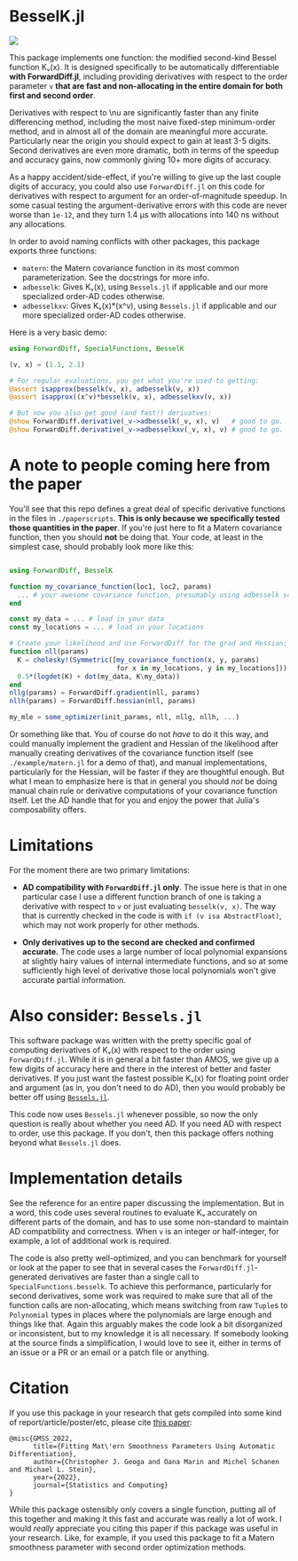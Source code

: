 
# BesselK.jl

[build-latest-img]: https://github.com/cgeoga/BesselK.jl/workflows/CI/badge.svg
[build-url]: https://github.com/cgeoga/BesselK.jl/actions?query=workflow

[![][build-latest-img]][build-url] 

This package implements one function: the modified second-kind Bessel function
Kᵥ(x). It is designed specifically to be automatically differentiable **with
ForwardDiff.jl**, including providing derivatives with respect to the order
parameter `v` **that are fast and non-allocating in the entire domain for both
first and second order**.

Derivatives with respect to \nu are significantly faster than any finite
differencing method, including the most naive fixed-step minimum-order method,
and in almost all of the domain are meaningful more accurate. Particularly near
the origin you should expect to gain at least 3-5 digits. Second derivatives are
even more dramatic, both in terms of the speedup and accuracy gains, now
commonly giving 10+ more digits of accuracy.

As a happy accident/side-effect, if you're willing to give up the last couple
digits of accuracy, you could also use `ForwardDiff.jl` on this code for
derivatives with respect to argument for an order-of-magnitude speedup. In some
casual testing the argument-derivative errors with this code are never worse
than `1e-12`, and they turn 1.4 μs with allocations into 140 ns without any
allocations. 

In order to avoid naming conflicts with other packages, this package exports
three functions: 
* `matern`: the Matern covariance function in its most common parameterization.
  See the docstrings for more info.
* `adbesselk`: Gives Kᵥ(x), using `Bessels.jl` if applicable and our more
  specialized order-AD codes otherwise.
* `adbesselkxv`: Gives Kᵥ(x)*(x^v), using `Bessels.jl` if applicable and our
  more specialized order-AD codes otherwise.

Here is a very basic demo:
```julia
using ForwardDiff, SpecialFunctions, BesselK

(v, x) = (1.1, 2.1)

# For regular evaluations, you get what you're used to getting:
@assert isapprox(besselk(v, x), adbesselk(v, x))
@assert isapprox((x^v)*besselk(v, x), adbesselkxv(v, x))

# But now you also get good (and fast!) derivatves:
@show ForwardDiff.derivative(_v->adbesselk(_v, x), v)   # good to go.
@show ForwardDiff.derivative(_v->adbesselkxv(_v, x), v) # good to go.
```

# A note to people coming here from the paper
You'll see that this repo defines a great deal of specific derivative functions
in the files in `./paperscripts`. **This is only because we specifically tested
those quantities in the paper**. If you're just here to fit a Matern covariance
function, then you should **not** be doing that. Your code, at least in the
simplest case, should probably look more like this:
```julia

using ForwardDiff, BesselK

function my_covariance_function(loc1, loc2, params)
  ... # your awesome covariance function, presumably using adbesselk somewhere.
end

const my_data = ... # load in your data
const my_locations = ... # load in your locations

# Create your likelihood and use ForwardDiff for the grad and Hessian:
function nll(params)
  K = cholesky!(Symmetric([my_covariance_function(x, y, params) 
                           for x in my_locations, y in my_locations]))
  0.5*(logdet(K) + dot(my_data, K\my_data))
end
nllg(params) = ForwardDiff.gradient(nll, params)
nllh(params) = ForwardDiff.hessian(nll, params)

my_mle = some_optimizer(init_params, nll, nllg, nllh, ...)
```
Or something like that. You of course do not *have* to do it this way, and could
manually implement the gradient and Hessian of the likelihood after manually
creating derivatives of the covariance function itself (see
`./example/matern.jl` for a demo of that), and manual implementations,
particularly for the Hessian, will be faster if they are thoughtful enough. But
what I mean to emphasize here is that in general you should *not* be doing
manual chain rule or derivative computations of your covariance function itself.
Let the AD handle that for you and enjoy the power that Julia's composability
offers.

# Limitations

For the moment there are two primary limitations:

* **AD compatibility with `ForwardDiff.jl` only**. The issue here is that in one
  particular case I use a different function branch of one is taking a
  derivative with respect to `v` or just evaluating `besselk(v, x)`. The way that
  is currently checked in the code is with `if (v isa AbstractFloat)`, which may
  not work properly for other methods.

* **Only derivatives up to the second are checked and confirmed accurate.** The
  code uses a large number of local polynomial expansions at slightly hairy
  values of internal intermediate functions, and so at some sufficiently high
  level of derivative those local polynomials won't give accurate partial
  information.

# Also consider: `Bessels.jl`

This software package was written with the pretty specific goal of computing
derivatives of Kᵥ(x) with respect to the order using `ForwardDiff.jl`. While it
is in general a bit faster than AMOS, we give up a few digits of accuracy here
and there in the interest of better and faster derivatives. If you just want the
fastest possible Kᵥ(x) for floating point order and argument (as in, you don't
need to do AD), then you would probably be better off using
[`Bessels.jl`](https://github.com/heltonmc/Bessels.jl). 

This code now uses `Bessels.jl` whenever possible, so now the only question is
really about whether you need AD. If you need AD with respect to order, use this
package. If you don't, then this package offers nothing beyond what `Bessels.jl`
does.


# Implementation details

See the reference for an entire paper discussing the implementation. But in a
word, this code uses several routines to evaluate Kᵥ accurately on different
parts of the domain, and has to use some non-standard to maintain AD
compatibility and correctness. When `v` is an integer or half-integer, for
example, a lot of additional work is required.

The code is also pretty well-optimized, and you can benchmark for yourself or
look at the paper to see that in several cases the `ForwardDiff.jl`-generated
derivatives are faster than a single call to `SpecialFunctions.besselk`. To
achieve this performance, particularly for second derivatives, some work was
required to make sure that all of the function calls are non-allocating, which
means switching from raw `Tuple`s to `Polynomial` types in places where the
polynomials are large enough and things like that. Again this arguably makes the
code look a bit disorganized or inconsistent, but to my knowledge it is all
necessary. If somebody looking at the source finds a simplification, I would
love to see it, either in terms of an issue or a PR or an email or a patch file
or anything. 

# Citation

If you use this package in your research that gets compiled into some kind of
report/article/poster/etc, please cite [this paper](https://arxiv.org/abs/2201.00090):
```
@misc{GMSS_2022,
      title={Fitting Mat\'ern Smoothness Parameters Using Automatic Differentiation}, 
      author={Christopher J. Geoga and Oana Marin and Michel Schanen and Michael L. Stein},
      year={2022},
      journal={Statistics and Computing}
}
```
While this package ostensibly only covers a single function, putting all of this
together and making it this fast and accurate was really a lot of work. I would
*really* appreciate you citing this paper if this package was useful in your
research. Like, for example, if you used this package to fit a Matern smoothness
parameter with second order optimization methods.

